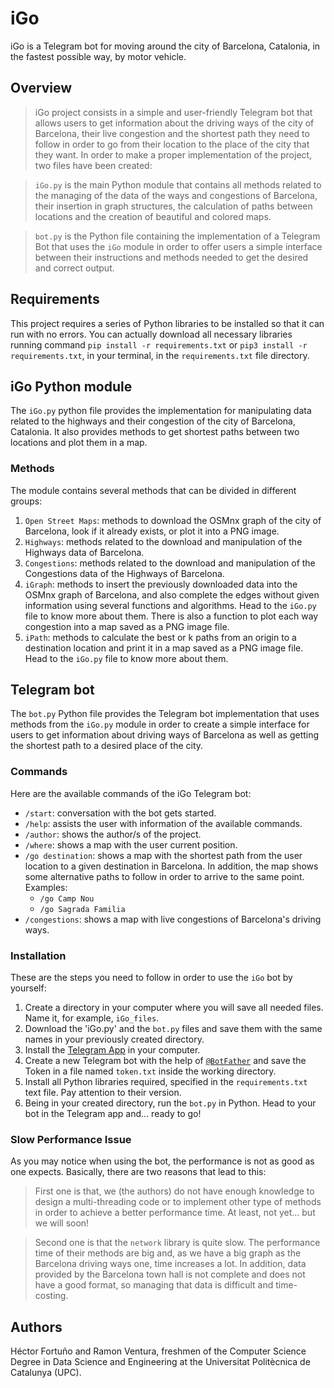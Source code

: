# iGo

iGo is a Telegram bot for moving around the city of Barcelona, Catalonia, in the fastest possible way, by motor vehicle.

## Overview

>iGo project consists in a simple and user-friendly Telegram bot that allows users to get information about the driving ways
of the city of Barcelona, their live congestion and the shortest path they need to follow in order to go from their location
to the place of the city that they want.
In order to make a proper implementation of the project, two files have been created:

>`iGo.py` is the main Python module that contains all methods related to the managing of the data of the ways and congestions of
Barcelona, their insertion in graph structures, the calculation of paths between locations and the creation of beautiful and colored
maps.

>`bot.py` is the Python file containing the implementation of a Telegram Bot that uses the `iGo` module in order to offer users a simple
interface between their instructions and methods needed to get the desired and correct output.

## Requirements

This project requires a series of Python libraries to be installed so that it can run with no errors.
You can actually download all necessary libraries running command `pip install -r requirements.txt` or
`pip3 install -r requirements.txt`, in your terminal, in the `requirements.txt` file directory.

## iGo Python module

The `iGo.py` python file provides the implementation for manipulating data related to the
highways and their congestion of the city of Barcelona, Catalonia.
It also provides methods to get shortest paths between two locations and plot them
in a map.

### Methods

The module contains several methods that can be divided in different groups:

1. `Open Street Maps`: methods to download the OSMnx graph of the city of Barcelona, look if it already exists, or plot it
into a PNG image.
2. `Highways`: methods related to the download and manipulation of the Highways data of Barcelona.
3. `Congestions`: methods related to the download and manipulation of the Congestions data of the Highways of Barcelona.
4. `iGraph`: methods to insert the previously downloaded data into the OSMnx graph of Barcelona, and also complete the edges
without given information using several functions and algorithms. Head to the `iGo.py` file to know more about them.
There is also a function to plot each way congestion into a map saved as a PNG image file.
5. `iPath`: methods to calculate the best or k paths from an origin to a destination location and print it in a map saved
as a PNG image file. Head to the `iGo.py` file to know more about them.

## Telegram bot

The `bot.py` Python file provides the Telegram bot implementation that uses methods from the `iGo.py` module
in order to create a simple interface for users to get information about driving ways of Barcelona as well as
getting the shortest path to a desired place of the city.

### Commands

Here are the available commands of the iGo Telegram bot:

- `/start`: conversation with the bot gets started.
- `/help`: assists the user with information of the available commands.
- `/author`: shows the author/s of the project.
- `/where`: shows a map with the user current position.
- `/go destination`: shows a map with the shortest path from the user location to a given destination in Barcelona.
   In addition, the map shows some alternative paths to follow in order to arrive to the same point.
   Examples:
   - `/go Camp Nou`
   - `/go Sagrada Familia`
- `/congestions`: shows a map with live congestions of Barcelona's driving ways.

### Installation

These are the steps you need to follow in order to use the `iGo` bot by yourself:

1. Create a directory in your computer where you will save all needed files. Name it, for example, `iGo_files`.
2. Download the 'iGo.py' and the `bot.py` files and save them with the same names in your previously created directory.
3. Install the [Telegram App](https://desktop.telegram.org/) in your computer.
4. Create a new Telegram bot with the help of [`@BotFather`](https://t.me/botfather) and save the Token in a file named
`token.txt` inside the working directory.
5. Install all Python libraries required, specified in the `requirements.txt` text file. Pay attention to their version.
6. Being in your created directory, run the `bot.py` in Python. Head to your bot in the Telegram app and... ready to go!

### Slow Performance Issue

As you may notice when using the bot, the performance is not as good as one expects. Basically, there are two reasons that lead to this:

>First one is that, we (the authors) do not have enough knowledge to design a multi-threading code or to implement other type
of methods in order to achieve a better performance time. At least, not yet... but we will soon!

>Second one is that the `network` library is quite slow. The performance time of their methods are big and, as we have a big graph
as the Barcelona driving ways one, time increases a lot. In addition, data provided by the Barcelona town hall is not complete and
does not have a good format, so managing that data is difficult and time-costing.

## Authors

Héctor Fortuño and Ramon Ventura, freshmen of the Computer Science Degree in Data Science and Engineering
at the Universitat Politècnica de Catalunya (UPC).

